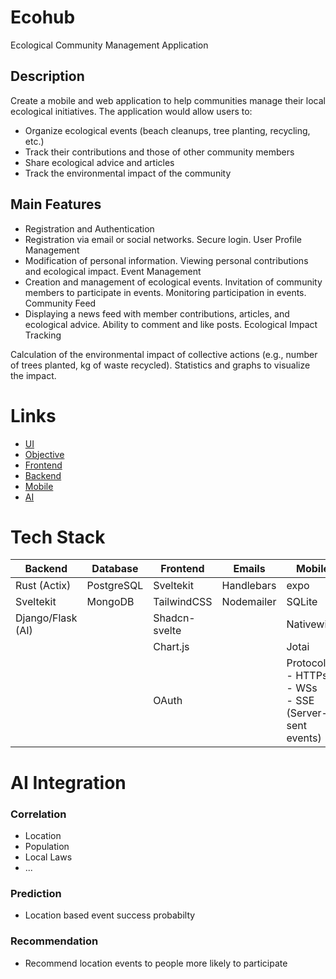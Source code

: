 # Ecohub
Ecological Community Management Application
## Description
Create a mobile and web application to help communities manage their local ecological initiatives. The application would allow users to:
+ Organize ecological events (beach cleanups, tree planting, recycling, etc.)
+ Track their contributions and those of other community members
+ Share ecological advice and articles
+ Track the environmental impact of the community
## Main Features
+ Registration and Authentication
+ Registration via email or social networks. Secure login.
User Profile Management
+ Modification of personal information. Viewing personal contributions and ecological impact.
Event Management
+ Creation and management of ecological events. Invitation of community members to participate in events. Monitoring participation in events.
Community Feed
+ Displaying a news feed with member contributions, articles, and ecological advice. Ability to comment and like posts.
Ecological Impact Tracking

Calculation of the environmental impact of collective actions (e.g., number of trees planted, kg of waste recycled). Statistics and graphs to visualize the impact.
# Links
- [UI](https://www.figma.com/design/RovZ86lPZa9hwmEPzxXzDO/Hackathon?node-id=1-6)
- [Objective](https://www.figma.com/design/RovZ86lPZa9hwmEPzxXzDO/Hackathon?node-id=0-1)
- [Frontend](https://github.com/mythigen/ecohub-frontend)
- [Backend](https://github.com/mythigen/ecohub-backend)
- [Mobile](https://github.com/abdelhafidHadjadj/ecohub-mobile)
- [AI](https://github.com/mythigen/ecohub-ai)

# Tech Stack
| Backend          | Database   | Frontend       | Emails      | Mobile                                              |
| ---------------- | ---------- | -------------- | ----------- | --------------------------------------------------- |
| Rust (Actix)     | PostgreSQL | Sveltekit      | Handlebars  | expo                                                |
| Sveltekit        | MongoDB    | TailwindCSS    | Nodemailer  | SQLite                                              |
| Django/Flask (AI)|            | Shadcn-svelte  |             | Nativewind                                          |
|                  |            | Chart.js       |             | Jotai                                               |
|                  |            | OAuth          |             | Protocols: <br>- HTTPs <br>- WSs <br>- SSE (Server-sent events) |

# AI Integration
### Correlation
- Location
- Population
- Local Laws
- ...
### Prediction
- Location based event success probabilty
### Recommendation
- Recommend location events to people more likely to participate
